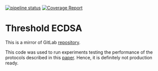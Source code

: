 [![pipeline status](https://gitlab.com/alephledger/threshold-ecdsa/badges/devel/pipeline.svg)](https://gitlab.com/alephledger/threshold-ecdsa/-/commits/devel) [![Coverage Report](https://gitlab.com/alephledger/threshold-ecdsa/badges/devel/coverage.svg)](https://gitlab.com/alephledger/threshold-ecdsa/commits/devel)

# Threshold ECDSA

This is a mirror of GitLab [repository](https://gitlab.com/alephledger/threshold-ecdsa).


This code was used to run experiments testing the performance of the protocols described in this [paper](https://eprint.iacr.org/2020/498). Hence, it is definitely not production ready.
